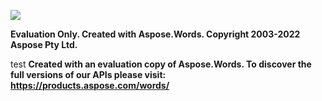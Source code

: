 ﻿![](Output.001.png)

**Evaluation Only. Created with Aspose.Words. Copyright 2003-2022 Aspose Pty Ltd.**

test
**Created with an evaluation copy of Aspose.Words. To discover the full versions of our APIs please visit: https://products.aspose.com/words/**
